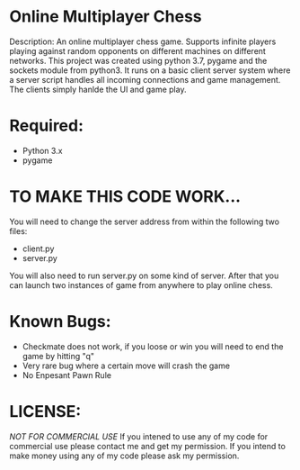 # Online Multiplayer Chess
Description: An online multiplayer chess game.
 Supports infinite players playing against random opponents on different machines on different networks.
  This project was created using python 3.7, pygame and the sockets module from python3.
   It runs on a basic client server system where a server script handles all incoming connections and game management.
    The clients simply hanlde the UI and game play.


# Required:
- Python 3.x
- pygame


# TO MAKE THIS CODE WORK...
You will need to change the server address from within the following two files:
- client.py
- server.py

You will also need to run server.py on some kind of server. After that you can launch two instances of game from anywhere to play online chess.


# Known Bugs:
- Checkmate does not work, if you loose or win you will need to end the game by hitting "q"
- Very rare bug where a certain move will crash the game
- No Enpesant Pawn Rule


# LICENSE:
*NOT FOR COMMERCIAL USE*
If you intened to use any of my code for commercial use please contact me and get my permission.
 If you intend to make money using any of my code please ask my permission.
 


